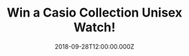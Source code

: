 ---
campaign-uuid: "c-fa727b1c-60a8-4de4-a712-c46fe00b3082"
type: "Competition"
category: "Gifts"
date: "2018-09-28T12:00:00.000Z"
end-date: "2018-10-28T23:59:00.000Z"
disable-form: false
is_promoted: false
has_entry_page: true
title: "Win a Casio Collection Unisex Watch!"
competition-description: "<p>With over one million watches purchased every year, Casio\
  \ is one of the UK’s top five watch brands and we have managed to get our hands\
  \ on one of them for YOU!</p>\r\n<p>Ready to stand out with your new watch? Click\
  \ below for a chance to win!</p>"
hero-header: "Win a Casio Collection Unisex Watch!"
terms-confirmation: "N/A"
banner-img: "https://assets.expresslyapp.com/asset-50f01ad2-7752-4aa5-9ea4-2766fa6bfe07.jpg"
logo-left-href: "aaa.nme.com"
logo-left-image: "https://assets.expresslyapp.com/asset-ca6fc133-0748-482e-b4f1-caa230852871.jpg"
logo-left-title: "NME AAA"
bg-image-hero: "https://assets.expresslyapp.com/asset-92116aaa-f4f4-44ae-a7f4-89237f8473a9.jpg"
bg-image-first: "https://assets.expresslyapp.com/asset-ef4184c8-bbb1-410a-a8b9-7e3646dd7690.jpg"
section1-content: "<p>With warm shades of gold, cool stainless steel and black plastic,\
  \ these timeless design icons can be combined perfectly with today's style. It's\
  \ good to know that some things never change and Casio continually pushes the boundaries\
  \ of innovative timepiece design and functionality.</p>\r\n<p>Enter the form below\
  \ for a chance to win one of the best watches in the UK: a Casio Collection Unisex\
  \ Watch!</p>\r\n<p>Good luck!</p>"
entry-title: "Win a Casio Collection Unisex Watch!"
entry-content: "Enter the draw to win a Casio Collection Unisex Watch by completing\
  \ the form below before 23:59 on 28th of October 2018."
has-winner: false
prize-description: "A Casio Collection Unisex Watch."
special-conditions: "Multiple entries are allowed up to one every day.\r\nThis competition\
  \ is also available on:\r\nhttps://club.expressly.io/competitions/casio-collection-unisex-watch-giveaway"
---